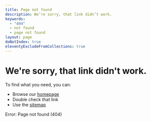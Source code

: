 ```yaml
---
title: Page not found
description: We’re sorry, that link didn’t work.
keywords:
  - "404"
  - not found
  - page not found
layout: page
doNotIndex: true
eleventyExcludeFromCollections: true
---
```

# We're sorry, that link didn't work.

To find what you need, you can:

* Browse our [homepage](/)
* Double check that link
* Use the [sitemap](/sitemap)

Error: Page not found (404)